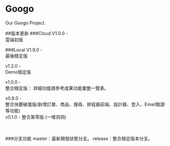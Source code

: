 Googo
=====

Our Googo Project.


##版本更新
###Cloud
V1.0.0 - <br/>
雲端初版  <br/>

###Local
V1.9.0 - <br/>
最後穩定版 <br/>

v1.2.0 - <br/>
Demo穩定版  <br/>

v1.0.0 - <br/>
整合穩定版： 詳細功能請參考成果功能彙整一覽表。 <br/>

v0.8.0 - <br/>
整合快要破蛋版(新增訂單、商品、搜尋、排程器前端、設計器、登入、Email驗證等功能) <br/>
v0.1.0 - 整合第零版 (一堆洞洞) <br/>

 <br/>
 <br/>
###分支功能
master：最新開發狀態分支。
release：整合穩定版本分支。
